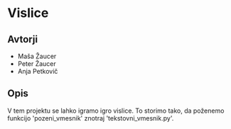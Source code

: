 # Vislice

## Avtorji

* Maša Žaucer
* Peter Žaucer
* Anja Petkovič

## Opis
V tem projektu se lahko igramo igro vislice.
To storimo tako, da poženemo funkcijo 'pozeni_vmesnik' znotraj 'tekstovni_vmesnik.py'.
